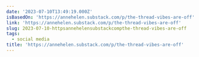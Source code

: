 ```yaml
---
date: '2023-07-10T13:49:19.000Z'
isBasedOn: 'https://annehelen.substack.com/p/the-thread-vibes-are-off'
link: 'https://annehelen.substack.com/p/the-thread-vibes-are-off'
slug: 2023-07-10-httpsannehelensubstackcompthe-thread-vibes-are-off
tags:
  - social media
title: 'https://annehelen.substack.com/p/the-thread-vibes-are-off'
---
```


